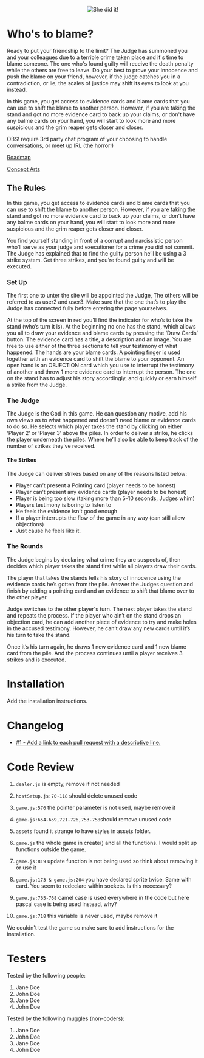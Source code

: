 <p align="center">
  <img src="https://media.giphy.com/media/gLv5vBZCnbank4pfJe/giphy.gif" alt="She did it!" />
</p>

# Who's to blame?

Ready to put your friendship to the limit?
The Judge has summoned you and your colleagues due to a terrible crime taken place and it's time to blame someone.
The one who's found guilty will receive the death penalty while the others are free to leave.
Do your best to prove your innocence and push the blame on your friend, however,
if the judge catches you in a contradiction, or lie, the scales of justice may shift its
eyes to look at you instead.

In this game, you get access to evidence cards and blame cards that you can use to shift the blame to another person.
However, if you are taking the stand and got no more evidence card to back up your claims, or don't have any balme cards
on your hand, you will start to look more and more suspicious and the grim reaper gets closer and closer.

OBS! require 3rd party chat program of your choosing to handle conversations, or meet up IRL (the horror!)

<a href="https://trello.com/b/jIITfXiT/whos-to-blame" target="_blank">Roadmap</a>

<a href="https://www.figma.com/file/AS24qhmaGpnj5Vo77Xpedh/Who-s-To-Blame?node-id=0%3A1" target="_blank">Concept Arts</a>

<h2 id='rules'>The Rules</h2>
<p> 
In this game, you get access to evidence cards and blame cards that you can use to shift the blame to another person.
However, if you are taking the stand and got no more evidence card to back up your claims, or don't have any balme cards
on your hand, you will start to look more and more suspicious and the grim reaper gets closer and closer.
 
You find yourself standing in front of a corrupt and narcissistic person who’ll serve as your judge and executioner for a crime you did not commit. The Judge has explained that to find the guilty person he’ll be using a 3 strike system. Get three strikes, and you’re found guilty and will be executed.
 
<h3> Set Up </h3>
The first one to unter the site will be appointed the Judge,
The others will be referred to as user2 and user3. Make sure that the one that’s to play the Judge has connected fully before entering the page yourselves.
 
At the top of the screen in red you’ll find the indicator for who’s to take the stand (who’s turn it is). At the beginning no one has the stand, which allows you all to draw your evidence and blame cards by pressing the ‘Draw Cards’ button. The evidence card has a title, a description and an image. You are free to use either of the three sections to tell your testimony of what happened. 
The hands are your blame cards. A pointing finger is used together with an evidence card to shift the blame to your opponent.
An open hand is an OBJECTION card which you use to interrupt the testimony of another and throw 1 more evidence card to interrupt the person. The one on the stand has to adjust his story accordingly, and quickly or earn himself a strike from the Judge.
 
<h3> The Judge </h3>
The Judge is the God in this game. He can question any motive, add his own views as to what happened and doesn’t need blame or evidence cards to do so. He selects which player takes the stand by clicking on either ‘Player 2’ or ‘Player 3’ above the piles. In order to deliver a strike, he clicks the player underneath the piles. Where he’ll also be able to keep track of the number of strikes they’ve received.
 
<h4> The Strikes </h4>
The Judge can deliver strikes based on any of the reasons listed below:
<ul>
<li>Player can’t present a Pointing card (player needs to be honest)</li>
<li>Player can’t present any evidence cards (player needs to be honest)</li>
<li>Player is being too slow (taking more than 5-10 seconds, Judges whim)</li>
<li>Players testimony is boring to listen to</li>
<li>He feels the evidence isn’t good enough</li>
<li>If a player interrupts the flow of the game in any way (can still allow objections)</li>
<li>Just cause he feels like it.</li>
</ul>
 
<h3> The Rounds </h3>
The Judge begins by declaring what crime they are suspects of, then decides which player takes the stand first while all players draw their cards.

The player that takes the stands tells his story of innocence using the evidence cards he’s gotten from the pile. Answer the Judges question and finish by adding a pointing card and an evidence to shift that blame over to the other player.

Judge switches to the other player's turn.
The next player takes the stand and repeats the process. If the player who ain’t on the stand drops an objection card, he can add another piece of evidence to try and make holes in the accused testimony. However, he can’t draw any new cards until it’s his turn to take the stand.

Once it’s his turn again, he draws 1 new evidence card and 1 new blame card from the pile. And the process continues until a player receives 3 strikes and is executed.

</p>

# Installation

Add the installation instructions.

# Changelog

- [#1 - Add a link to each pull request with a descriptive line.](#1)

# Code Review

1. ```dealer.js``` is empty, remove if not needed

2. ```hostSetup.js:70-118``` should delete unused code

3. ```game.js:576``` the pointer parameter is not used, maybe remove it

4. ```game.js:654-659,721-726,753-758```should remove unused code

5. ```assets``` found it strange to have styles in assets folder. 

6. ```game.js``` the whole game in create() and all the functions. I would split up functions outside the game.

7. ```game.js:819``` update function is not being used so think about removing it or use it

8. ```game.js:173 & game.js:204``` you have declared sprite twice. Same with card. You seem to redeclare within sockets. Is this necessary?

9. ```game.js:765-768``` camel case is used everywhere in the code but here pascal case is being used instead, why?

10. ```game.js:718``` this variable is never used, maybe remove it

We couldn't test the game so make sure to add instructions for the installation.

# Testers

Tested by the following people:

1. Jane Doe
2. John Doe
3. Jane Doe
4. John Doe

Tested by the following muggles (non-coders):

1. Jane Doe
2. John Doe
3. Jane Doe
4. John Doe

